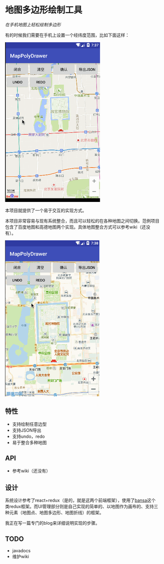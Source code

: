 # 地图多边形绘制工具
*在手机地图上轻松绘制多边形*

有的时候我们需要在手机上设置一个经纬度范围，比如下面这样：

![例子](screenshots/demo_bmap.gif)

本项目就提供了一个易于交互的实现方式。

本项目非常容易与现有系统整合，而且可以轻松的在各种地图之间切换。范例项目包含了百度地图和高德地图两个实现。具体地图整合方式可以参考wiki（还没有）。

![高德地图例子](screenshots/demo_amap.gif)

## 特性
- 支持绘制任意边型
- 支持JSON导出
- 支持undo，redo
- 易于整合多种地图

## API
- 参考wiki（还没有）

## 设计
系统设计参考了react+redux（是的，就是这两个前端框架），使用了[bansa](https://github.com/brianegan/bansa)这个类redux框架。而UI管理部分则是自己实现的简单的、以地图作为画布的、支持三种元素（地图点、地图多边形、地图折线）的框架。

我正在写一篇专门的blog来详细说明实现的步骤。

## TODO
- javadocs
- 维护wiki